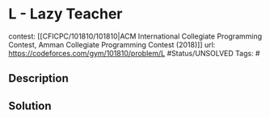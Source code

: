 # L - Lazy Teacher

contest: [[CFICPC/101810/101810|ACM International Collegiate Programming Contest, Amman Collegiate Programming Contest (2018)]]
url: https://codeforces.com/gym/101810/problem/L
#Status/UNSOLVED
Tags: #

## Description

## Solution

